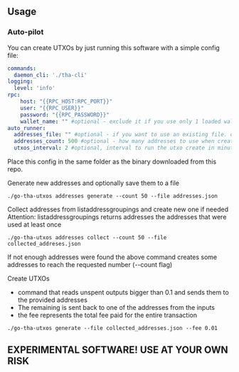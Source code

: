 ## Usage

### Auto-pilot  
You can create UTXOs by just running this software with a simple config file:
```yaml
commands:
  daemon_cli: './tha-cli'
logging:
  level: 'info'
rpc:
    host: "{{RPC_HOST:RPC_PORT}}"
    user: "{{RPC_USER}}"
    password: "{{RPC_PASSWORD}}"
    wallet_name: "" #optional - exclude it if you use only 1 loaded wallet
auto_runner:
  addresses_file: "" #optional - if you want to use an existing file. otherwise it will create one for you with addresses fetched from the daemon
  addresses_count: 500 #optional - how many addresses to use when creating UTXOs
  utxos_interval: 2 #optional, interval to run the utxo create in minutes
```
Place this config in the same folder as the binary downloaded from this repo.

Generate new addresses and optionally save them to a file
```
./go-tha-utxos addresses generate --count 50 --file addresses.json 
```

Collect addresses from listaddressgroupings and create new one if needed  
Attention: listaddressgroupings returns addresses the addresses that were used at least once
```
./go-tha-utxos addresses collect --count 50 --file collected_addreses.json
```
If not enough addresses were found the above command creates some addresses to reach the requested number (--count flag)

Create UTXOs
- command that reads unspent outputs bigger than 0.1 and sends them to the provided addresses
- The remaining is sent back to one of the addresses from the inputs
- the fee represents the total fee paid for the entire transaction
```
./go-tha-utxos generate --file collected_addresses.json --fee 0.01
```

## EXPERIMENTAL SOFTWARE! USE AT YOUR OWN RISK

